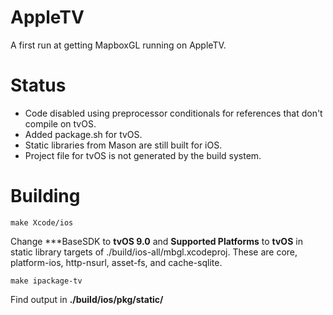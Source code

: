 # AppleTV

A first run at getting MapboxGL running on AppleTV.

# Status

* Code disabled using preprocessor conditionals for references that don't compile on tvOS.
* Added package.sh for tvOS.
* Static libraries from Mason are still built for iOS.
* Project file for tvOS is not generated by the build system.

# Building

```
make Xcode/ios
```

Change ***BaseSDK to **tvOS 9.0** and **Supported Platforms** to **tvOS** in static library targets of ./build/ios-all/mbgl.xcodeproj. These are core, platform-ios, http-nsurl, asset-fs, and cache-sqlite.

```
make ipackage-tv
```

Find output in **./build/ios/pkg/static/**
